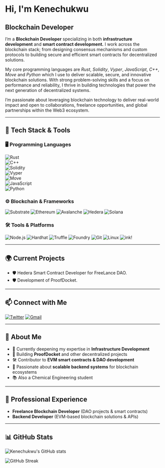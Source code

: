 # Hi, I'm Kenechukwu

## Blockchain Developer
I’m a **Blockchain Developer** specializing in both **infrastructure development** and **smart contract development.** I work across the blockchain stack; from designing consensus mechanisms and custom protocols to building secure and efficient smart contracts for decentralized solutions.

My core programming languages are *Rust*, *Solidity*, *Vyper*, *JavaScript*, *C++*, *Move* and *Python* which I use to deliver scalable, secure, and innovative blockchain solutions. With strong problem-solving skills and a focus on performance and reliability, I thrive in building technologies that power the next generation of decentralized systems.

I’m passionate about leveraging blockchain technology to deliver real-world impact and open to collaborations, freelance opportunities, and global partnerships within the Web3 ecosystem.

---

## 🔧 Tech Stack & Tools

### 🖥️ Programming Languages
![Rust](https://img.shields.io/badge/Rust-000000?style=for-the-badge&logo=rust&logoColor=white)  
![C++](https://img.shields.io/badge/C++-00599C?style=for-the-badge&logo=c%2B%2B&logoColor=white)  
![Solidity](https://img.shields.io/badge/Solidity-363636?style=for-the-badge&logo=solidity&logoColor=white)  
![Vyper](https://img.shields.io/badge/Vyper-2980b9?style=for-the-badge&logo=python&logoColor=white)  
![Move](https://img.shields.io/badge/Move-02569B?style=for-the-badge&logo=move&logoColor=white)  
![JavaScript](https://img.shields.io/badge/JavaScript-F7DF1E?style=for-the-badge&logo=javascript&logoColor=black)  
![Python](https://img.shields.io/badge/Python-3776AB?style=for-the-badge&logo=python&logoColor=white)

### ⚙️ Blockchain & Frameworks
![Substrate](https://img.shields.io/badge/Substrate-282C34?style=for-the-badge&logo=parity-substrate&logoColor=blue)
![Ethereum](https://img.shields.io/badge/Ethereum-3C3C3D?style=for-the-badge&logo=ethereum&logoColor=white)
![Avalanche](https://img.shields.io/badge/Avalanche-E84142?style=for-the-badge&logo=avalanche&logoColor=white)
![Hedera](https://img.shields.io/badge/Hedera-000000?style=for-the-badge&logo=hedera&logoColor=white)
![Solana](https://img.shields.io/badge/Solana-3C3C3D?style=for-the-badge&logo=solana&logoColor=white)

### 🛠️ Tools & Platforms
![Node.js](https://img.shields.io/badge/Node.js-339933?style=for-the-badge&logo=node.js&logoColor=white)
![Hardhat](https://img.shields.io/badge/Hardhat-FCC624?style=for-the-badge&logo=ethereum&logoColor=black)
![Truffle](https://img.shields.io/badge/Truffle-5E464D?style=for-the-badge&logo=truffle&logoColor=white)
![Foundry](https://img.shields.io/badge/Foundry-000000?style=for-the-badge&logo=ethereum&logoColor=white)
![Git](https://img.shields.io/badge/Git-F05032?style=for-the-badge&logo=git&logoColor=white)
![Linux](https://img.shields.io/badge/Linux-FCC624?style=for-the-badge&logo=linux&logoColor=black)
![ink!](https://img.shields.io/badge/ink!-%23E6007A?style=for-the-badge&logo=parity&logoColor=white)

---

## 🌍 Current Projects
- 🛡️ Hedera Smart Contract Developer for FreeLance DAO.
- 🛡️ Development of ProofDocket.

---

## 📫 Connect with Me
[![Twitter](https://img.shields.io/badge/Twitter-1DA1F2?style=for-the-badge&logo=twitter&logoColor=white)](https://twitter.com/KeneBCDev)
[![Gmail](https://img.shields.io/badge/Gmail-181717?style=for-the-badge&logo=gmail&logoColor=white)](johnkenechukwu24@gmail.com)

---


## 🤖 About Me  

- 🌱 Currently deepening my expertise in **Infrastructure Development**  
- 🔗 Building **ProofDocket** and other decentralized projects  
- 🛠️ Contributor to **EVM smart contracts & DAO development**  
- 🎯 Passionate about **scalable backend systems** for blockchain ecosystems
- 📚 Also a Chemical Engineering student 

---

## 💼 Professional Experience  

- **Freelance Blockchain Developer** (DAO projects & smart contracts) 
- **Backend Developer** (EVM-based blockchain solutions & APIs)  

---

## 📊 GitHub Stats

![Kenechukwu's GitHub stats](https://github-readme-stats.vercel.app/api?username=DevAsmodeus07&show_icons=true&theme=tokyonight)

![GitHub Streak](https://streak-stats.demolab.com?user=DevAsmodeus07&theme=tokyonight&border_radius=5)







